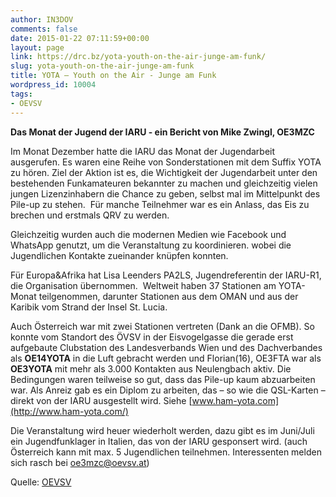 ```yaml
---
author: IN3DOV
comments: false
date: 2015-01-22 07:11:59+00:00
layout: page
link: https://drc.bz/yota-youth-on-the-air-junge-am-funk/
slug: yota-youth-on-the-air-junge-am-funk
title: YOTA – Youth on the Air - Junge am Funk
wordpress_id: 10004
tags:
- OEVSV
---
```


****Das Monat der Jugend der IARU - ein Bericht von Mike Zwingl, OE3MZC****

Im Monat Dezember hatte die IARU das Monat der Jugendarbeit ausgerufen. Es waren eine Reihe von Sonderstationen mit dem Suffix YOTA zu hören.
Ziel der Aktion ist es, die Wichtigkeit der Jugendarbeit unter den bestehenden Funkamateuren bekannter zu machen und gleichzeitig vielen jungen Lizenzinhabern die Chance zu geben, selbst mal im Mittelpunkt des Pile-up zu stehen.  Für manche Teilnehmer war es ein Anlass, das Eis zu brechen und erstmals QRV zu werden.

Gleichzeitig wurden auch die modernen Medien wie Facebook und WhatsApp genutzt, um die Veranstaltung zu koordinieren. wobei die Jugendlichen Kontakte zueinander knüpfen konnten.

Für Europa&Afrika hat Lisa Leenders PA2LS, Jugendreferentin der IARU-R1, die Organisation übernommen.  Weltweit haben 37 Stationen am YOTA-Monat teilgenommen, darunter Stationen aus dem OMAN und aus der Karibik vom Strand der Insel St. Lucia.

Auch Österreich war mit zwei Stationen vertreten (Dank an die OFMB). So konnte vom Standort des ÖVSV in der Eisvogelgasse die gerade erst aufgebaute Clubstation des Landesverbands Wien und des Dachverbandes als **OE14YOTA** in die Luft gebracht werden und Florian(16), OE3FTA war als **OE3YOTA** mit mehr als 3.000 Kontakten aus Neulengbach aktiv. Die Bedingungen waren teilweise so gut, dass das Pile-up kaum abzuarbeiten war. Als Anreiz gab es ein Diplom zu arbeiten, das – so wie die QSL-Karten – direkt von der IARU ausgestellt wird. Siehe [www.ham-yota.com](http://www.ham-yota.com/)

Die Veranstaltung wird heuer wiederholt werden, dazu gibt es im Juni/Juli ein Jugendfunklager in Italien, das von der IARU gesponsert wird. (auch Österreich kann mit max. 5 Jugendlichen teilnehmen. Interessenten melden sich rasch bei [oe3mzc@oevsv.at](mailto:oe3mzc@oevsv.at))

Quelle: [OEVSV ](http://www.oevsv.at/modules/news/20150121_yota.html?uri=/index.html)
